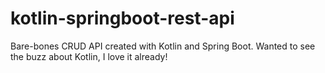 # kotlin-springboot-rest-api
Bare-bones CRUD API created with Kotlin and Spring Boot. Wanted to see the buzz about Kotlin, I love it already!

